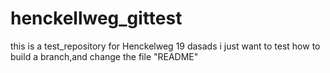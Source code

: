 
# henckellweg_gittest
this is a test_repository for Henckelweg 19 
dasads
i just want to test how to build a branch,and change the file "README"
